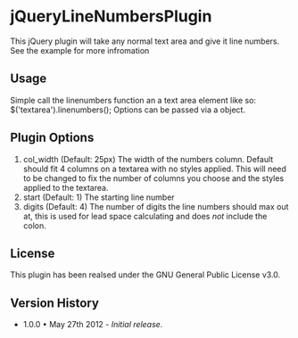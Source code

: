 jQueryLineNumbersPlugin
=======================

This jQuery plugin will take any normal text area and give it line numbers. See the example for more infromation

Usage
-----
Simple call the linenumbers function an a text area element like so:
    $('textarea').linenumbers();
Options can be passed via a object.

Plugin Options
--------------
1. col_width (Default: 25px) The width of the numbers column. Default should fit 4 columns on a textarea with no styles applied. This will need to be changed to fix the number of columns you choose and the styles applied to the textarea.
2. start (Default: 1) The starting line number
3. digits (Default: 4) The number of digits the line numbers should max out at, this is used for lead space calculating and does _not_ include the colon.

License
-------
This plugin has been realsed under the GNU General Public License v3.0.

Version History
---------------
+ 1.0.0 • May 27th 2012 - _Initial release._